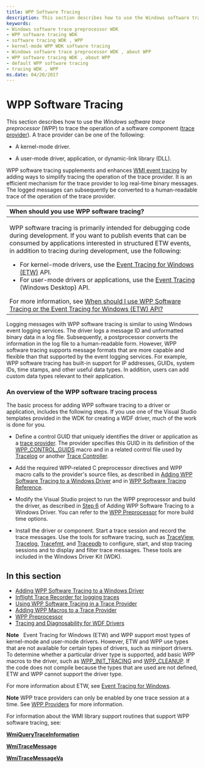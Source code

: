 ```yaml
---
title: WPP Software Tracing
description: This section describes how to use the Windows software trace preprocessor (WPP) to trace the operation of a software component trace provider.
keywords:
- Windows software trace preprocessor WDK
- WPP software tracing WDK
- software tracing WDK , WPP
- kernel-mode WPP WDK software tracing
- Windows software trace preprocessor WDK , about WPP
- WPP software tracing WDK , about WPP
- default WPP software tracing
- tracing WDK , WPP
ms.date: 04/20/2017
---
```


# WPP Software Tracing


This section describes how to use the *Windows software trace preprocessor* (WPP) to trace the operation of a software component ([trace provider](trace-provider.md)). A trace provider can be one of the following:

-   A kernel-mode driver.

-   A user-mode driver, application, or dynamic-link library (DLL).

WPP software tracing supplements and enhances [WMI event tracing](../kernel/wmi-event-tracing.md) by adding ways to simplify tracing the operation of the trace provider. It is an efficient mechanism for the trace provider to log real-time binary messages. The logged messages can subsequently be converted to a human-readable trace of the operation of the trace provider.

<table>
<colgroup>
<col width="100%" />
</colgroup>
<thead>
<tr class="header">
<th align="left">When should you use WPP software tracing?</th>
</tr>
</thead>
<tbody>
<tr class="odd">
<td align="left"><p>WPP software tracing is primarily intended for debugging code during development. If you want to publish events that can be consumed by applications interested in structured ETW events, in addition to tracing during development, use the following:</p>
<ul>
<li>For kernel-mode drivers, use the <a href="event-tracing-for-windows--etw-.md" data-raw-source="[Event Tracing for Windows (ETW)](event-tracing-for-windows--etw-.md)">Event Tracing for Windows (ETW)</a> API.</li>
<li>For user-mode drivers or applications, use the <a href="/windows/desktop/ETW/event-tracing-portal" data-raw-source="[Event Tracing](/windows/desktop/ETW/event-tracing-portal)">Event Tracing</a> (Windows Desktop) API.</li>
</ul>
For more information, see <a href="tools-for-software-tracing.md" data-raw-source="[When should I use WPP Software Tracing or the Event Tracing for Windows (ETW) API?](tools-for-software-tracing.md)">When should I use WPP Software Tracing or the Event Tracing for Windows (ETW) API?</a></td>
</tr>
</tbody>
</table>

 

Logging messages with WPP software tracing is similar to using Windows event logging services. The driver logs a message ID and unformatted binary data in a log file. Subsequently, a postprocessor converts the information in the log file to a human-readable form. However, WPP software tracing supports message formats that are more capable and flexible than that supported by the event logging services. For example, WPP software tracing has built-in support for IP addresses, GUIDs, system IDs, time stamps, and other useful data types. In addition, users can add custom data types relevant to their application.

### An overview of the WPP software tracing process

The basic process for adding WPP software tracing to a driver or application, includes the following steps. If you use one of the Visual Studio templates provided in the WDK for creating a WDF driver, much of the work is done for you.

-   Define a control GUID that uniquely identifies the driver or application as a [trace provider](trace-provider.md). The provider specifies this GUID in its definition of the [WPP\_CONTROL\_GUIDS](/previous-versions/windows/hardware/previsioning-framework/ff556186(v=vs.85)) macro and in a related control file used by [Tracelog](tracelog.md) or another [Trace Controller](trace-controller.md).

-   Add the required WPP-related C preprocessor directives and WPP macro calls to the provider's source files, as described in [Adding WPP Software Tracing to a Windows Driver](adding-wpp-software-tracing-to-a-windows-driver.md) and in [WPP Software Tracing Reference](/previous-versions/windows/hardware/previsioning-framework/ff556205(v=vs.85)).

-   Modify the Visual Studio project to run the WPP preprocessor and build the driver, as described in [Step 6](adding-wpp-software-tracing-to-a-windows-driver.md#step-6-modify-the-visual-studio-project-to-run-the-wpp-preprocessor-and-build-the-solution) of Adding WPP Software Tracing to a Windows Driver. You can refer to the [WPP Preprocessor](wpp-preprocessor.md) for more build time options.

-   Install the driver or component. Start a trace session and record the trace messages. Use the tools for software tracing, such as [TraceView](traceview.md), [Tracelog](tracelog.md), [Tracefmt](tracefmt.md), and [Tracepdb](tracepdb.md) to configure, start, and stop tracing sessions and to display and filter trace messages. These tools are included in the Windows Driver Kit (WDK).

## In this section


-   [Adding WPP Software Tracing to a Windows Driver](adding-wpp-software-tracing-to-a-windows-driver.md)
-   [Inflight Trace Recorder for logging traces](using-wpp-recorder.md)
-   [Using WPP Software Tracing in a Trace Provider](using-wpp-software-tracing-in-a-trace-provider.md)
-   [Adding WPP Macros to a Trace Provider](adding-wpp-macros-to-a-trace-provider.md)
-   [WPP Preprocessor](wpp-preprocessor.md)
-   [Tracing and Diagnosability for WDF Drivers](tracing-and-diagnosability-for-wdf-drivers.md)

**Note**   Event Tracing for Windows (ETW) and WPP support most types of kernel-mode and user-mode drivers. However, ETW and WPP use types that are not available for certain types of drivers, such as miniport drivers. To determine whether a particular driver type is supported, add basic WPP macros to the driver, such as [WPP\_INIT\_TRACING](/previous-versions/windows/hardware/previsioning-framework/ff556191(v=vs.85)) and [WPP\_CLEANUP](/previous-versions/windows/hardware/previsioning-framework/ff556179(v=vs.85)). If the code does not compile because the types that are used are not defined, ETW and WPP cannot support the driver type.

For more information about ETW, see [Event Tracing for Windows](/windows-hardware/test/wpt/event-tracing-for-windows).

**Note** WPP trace providers can only be enabled by one trace session at a time. See [WPP Providers](/windows/desktop/ETW/about-event-tracing#providers) for more information.

For information about the WMI library support routines that support WPP software tracing, see:

[**WmiQueryTraceInformation**](/windows-hardware/drivers/ddi/wdm/nf-wdm-wmiquerytraceinformation)

[**WmiTraceMessage**](/windows-hardware/drivers/ddi/wdm/nf-wdm-wmitracemessage)

[**WmiTraceMessageVa**](/windows-hardware/drivers/ddi/wdm/nf-wdm-wmitracemessageva)

